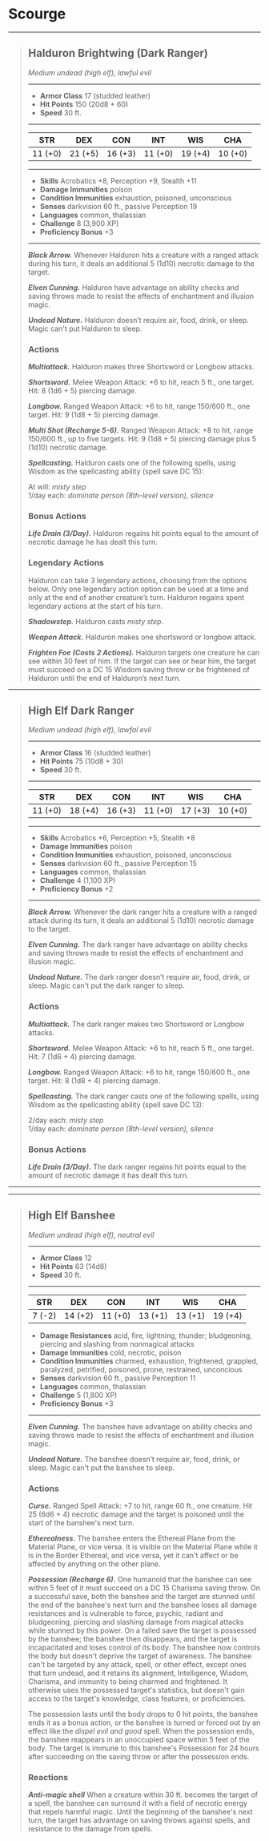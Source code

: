 # Scourge

___
> ## Halduron Brightwing (Dark Ranger) <!-- https://wc5e-cr-calculator.frogvall.com/?v2;0;16;10d8+30+6*1d10;6;12;2*(1d8+4+1d10);0;0;0;0;0;;;;;3;;;;;;;;;;1;;;;;;;;10;;;;;;;2;2;1;3;1;0;1;3;;is1;;is2;;is3; -->
> *Medium undead (high elf), lawful evil*
> ___
> - **Armor Class** 17 (studded leather)
> - **Hit Points** 150 (20d8 + 60)
> - **Speed** 30 ft.
> ___
> STR | DEX | CON | INT | WIS | CHA
>|:---:|:---:|:---:|:---:|:---:|:---:|
> 11 (+0)|21 (+5)|16 (+3)|11 (+0)|19 (+4)|10 (+0)|
> ___
> - **Skills** Acrobatics +8, Perception +9, Stealth +11
> - **Damage Immunities** poison
> - **Condition Immunities** exhaustion, poisoned, unconscious
> - **Senses** darkvision 60 ft., passive Perception 19
> - **Languages** common, thalassian
> - **Challenge** 8 (3,900 XP)
> - **Proficiency Bonus** +3
> ___
>
> ***Black Arrow.*** Whenever Halduron hits a creature with a ranged attack during his turn, it deals an additional 5 (1d10) necrotic damage to the target.
>
> ***Elven Cunning.*** Halduron have advantage on ability checks and saving throws made to resist the effects of enchantment and illusion magic.
>
> ***Undead Nature.*** Halduron doesn’t require air, food, drink, or sleep. Magic can't put Halduron to sleep.
>
> ### Actions
> ***Multiattack.*** Halduron makes three Shortsword or Longbow attacks.
>
> ***Shortsword.*** Melee Weapon Attack: +6 to hit, reach 5 ft., one target. Hit: 8 (1d6 + 5) piercing damage.
>
> ***Longbow.*** Ranged Weapon Attack: +6 to hit, range 150/600 ft., one target. Hit: 9 (1d8 + 5) piercing damage.
>
> ***Multi Shot (Recharge 5-6).*** Ranged Weapon Attack: +8 to hit, range 150/600 ft., up to five targets. Hit: 9 (1d8 + 5) piercing damage plus 5 (1d10) necrotic damage.
>
> ***Spellcasting.*** Halduron casts one of the following spells, using Wisdom as the spellcasting ability (spell save DC 15):
>
> At will: *misty step*
> <br>1/day each: *dominate person (8th-level version), silence*
>
> ### Bonus Actions
> ***Life Drain (3/Day).*** Halduron regains hit points equal to the amount of necrotic damage he has dealt this turn.
>
> ### Legendary Actions
> Halduron can take 3 legendary actions, choosing from the options below. Only one legendary action option can be used at a time and only at the end of another creature’s turn. Halduron regains spent legendary actions at the start of his turn.
>
> ***Shadowstep.*** Halduron casts *misty step*.
>
> ***Weapon Attack.*** Halduron makes one shortsword or longbow attack.
>
> ***Frighten Foe (Costs 2 Actions).*** Halduron targets one creature he can see within 30 feet of him. If the target can see or hear him, the target must succeed on a DC 15 Wisdom saving throw or be frightened of Halduron until the end of Halduron’s next turn.

___
> ## High Elf Dark Ranger <!-- https://wc5e-cr-calculator.frogvall.com/?v2;0;16;10d8+30+6*1d10;6;12;2*(1d8+4+1d10);0;0;0;0;0;;;;;3;;;;;;;;;;1;;;;;;;;10;;;;;;;2;2;1;3;1;0;1;3;;is1;;is2;;is3; -->
> *Medium undead (high elf), lawfal evil*
> ___
> - **Armor Class** 16 (studded leather)
> - **Hit Points** 75 (10d8 + 30)
> - **Speed** 30 ft.
> ___
> STR | DEX | CON | INT | WIS | CHA
>|:---:|:---:|:---:|:---:|:---:|:---:|
> 11 (+0)|18 (+4)|16 (+3)|11 (+0)|17 (+3)|10 (+0)|
> ___
> - **Skills** Acrobatics +6, Perception +5, Stealth +8
> - **Damage Immunities** poison
> - **Condition Immunities** exhaustion, poisoned, unconscious
> - **Senses** darkvision 60 ft., passive Perception 15
> - **Languages** common, thalassian
> - **Challenge** 4 (1,100 XP)
> - **Proficiency Bonus** +2
> ___
>
> ***Black Arrow.*** Whenever the dark ranger hits a creature with a ranged attack during its turn, it deals an additional 5 (1d10) necrotic damage to the target.
>
> ***Elven Cunning.*** The dark ranger have advantage on ability checks and saving throws made to resist the effects of enchantment and illusion magic.
>
> ***Undead Nature.*** The dark ranger doesn’t require air, food, drink, or sleep. Magic can't put the dark ranger to sleep.
>
> ### Actions
> ***Multiattack.*** The dark ranger makes two Shortsword or Longbow attacks.
>
> ***Shortsword.*** Melee Weapon Attack: +6 to hit, reach 5 ft., one target. Hit: 7 (1d6 + 4) piercing damage.
>
> ***Longbow.*** Ranged Weapon Attack: +6 to hit, range 150/600 ft., one target. Hit: 8 (1d8 + 4) piercing damage.
>
> ***Spellcasting.*** The dark ranger casts one of the following spells, using Wisdom as the spellcasting ability (spell save DC 13):
>
> 2/day each: *misty step*
> <br>1/day each: *dominate person (8th-level version), silence*
>
> ### Bonus Actions
> ***Life Drain (3/Day).*** The dark ranger regains hit points equal to the amount of necrotic damage it has dealt this turn.

___
___
> ## High Elf Banshee <!-- https://wc5e-cr-calculator.frogvall.com/?v2;1;12;14d8;7;15;6d6+4;0;0;0;0;0;1;1;;;3;;;;;;;;;;1;;;;;1;;;10;;;;;;;2;2;1;3;1;0;1;3;;is1;;is2;;is3; -->
> *Medium undead (high elf), neutral evil*
> ___
> - **Armor Class** 12
> - **Hit Points** 63 (14d8)
> - **Speed** 30 ft.
> ___
> STR | DEX | CON | INT | WIS | CHA
>|:---:|:---:|:---:|:---:|:---:|:---:|
> 7 (-2)|14 (+2)|11 (+0)|13 (+1)|13 (+1)|19 (+4)|
> - **Damage Resistances** acid, fire, lightning, thunder; bludgeoning, piercing and slashing from nonmagical attacks
> - **Damage Immunities** cold, necrotic, poison
> - **Condition Immunities** charmed, exhaustion, frightened, grappled, paralyzed, petrified, poisoned, prone, restrained, unconcious
> - **Senses** darkvision 60 ft., passive Perception 11
> - **Languages** common, thalassian
> - **Challenge** 5 (1,800 XP)
> - **Proficiency Bonus** +3
> ___
>
> ***Elven Cunning.*** The banshee have advantage on ability checks and saving throws made to resist the effects of enchantment and illusion magic.
>
> ***Undead Nature.*** The banshee doesn’t require air, food, drink, or sleep. Magic can't put the banshee to sleep.
>
> ### Actions
> ***Curse.*** Ranged Spell Attack: +7 to hit, range 60 ft., one creature. Hit 25 (6d6 + 4) necrotic damage and the target is poisoned until the start of the banshee's next turn.
>
> ***Etherealness.*** The banshee enters the Ethereal Plane from the Material Plane, or vice versa. It is visible on the Material Plane while it is in the Border Ethereal, and vice versa, yet it can't affect or be affected by anything on the other plane.
>
> ***Possession (Recharge 6).*** One humanoid that the banshee can see within 5 feet of it must succeed on a DC 15 Charisma saving throw. On a successful save, both the banshee and the target are stunned until the end of the banshee's next turn and the banshee loses all damage resistances and is vulnerable to force, psychic, radiant and bludgeoning, piercing and slashing damage from magical attacks while stunned by this power. On a failed save the target is possessed by the banshee; the banshee then disappears, and the target is incapacitated and loses control of its body. The banshee now controls the body but doesn't deprive the target of awareness. The banshee can't be targeted by any attack, spell, or other effect, except ones that turn undead, and it retains its alignment, Intelligence, Wisdom, Charisma, and immunity to being charmed and frightened. It otherwise uses the possessed target's statistics, but doesn't gain access to the target's knowledge, class features, or proficiencies.
>
> The possession lasts until the body drops to 0 hit points, the banshee ends it as a bonus action, or the banshee is turned or forced out by an effect like the *dispel evil and good* spell. When the possession ends, the banshee reappears in an unoccupied space within 5 feet of the body. The target is immune to this banshee's Possession for 24 hours after succeeding on the saving throw or after the possession ends.
>
> ### Reactions
> ***Anti-magic shell*** When a creature within 30 ft. becomes the target of a spell, the banshee can surround it with a field of necrotic energy that repels harmful magic. Until the beginning of the banshee's next turn, the target has advantage on saving throws against spells, and resistance to the damage from spells.

